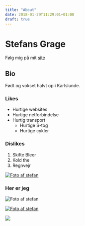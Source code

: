 ```yaml
---
title: "About"
date: 2018-01-29T11:29:01+01:00
draft: true
---
```


# Stefans Grage
Følg mig på mit [site](http://stefangrage.com)

## Bio
Født og vokset halvt op i Karlslunde.

### Likes

* Hurtige websites
* Hurtige netforbindelse
* Hurtig transport
  * Hurtige S-tog
  * Hurtige cykler

### Dislikes

1. Skifte Bleer
2. Kold the
3. Regnvejr

[![Foto af stefan](../stefan.jpg)](http://stefangrage.com)



### Her er jeg
![Foto af stefan](../stefan.jpg)

[![Foto af stefan](../stefan.jpg)](http://stefangrage.com)

<a href="http://stefangrage.copm" alt="link til mig"><img src="../stefan.jpg"></a>
